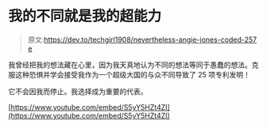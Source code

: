 # 我的不同就是我的超能力

> 原文:[https://dev.to/techgirl1908/nevertheless-angie-jones-coded-257 e](https://dev.to/techgirl1908/nevertheless-angie-jones-coded--257e)

我曾经把我的想法藏在心里，因为我天真地认为不同的想法等同于愚蠢的想法。克服这种恐惧并学会接受我作为一个超级大国的与众不同导致了 25 项专利发明！

它不会因我而停止。我选择成为重要的代表。

[https://www.youtube.com/embed/S5yY5HZt4ZI](https://www.youtube.com/embed/S5yY5HZt4ZI)